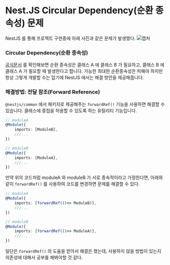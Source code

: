 # Nest.JS Circular Dependency(순환 종속성) 문제

NestJS 를 통해 프로젝트 구현중에 아래 사진과 같은 문제가 발생했다.
![캡처](https://user-images.githubusercontent.com/63203480/142796344-ef06d178-fd5d-4e74-9150-2153b038c780.PNG)

### Circular Dependency(순환 종속성)
[공식문서](https://docs.nestjs.com/fundamentals/circular-dependency) 를 확인해보면 순환 종속성은 클래스 A 에 클래스 B 가 필요하고, 클래스 B 에 클래스 A 가 필요할 때 발생한다고 합니다.
가능한 최대한 순환종속성은 피해야 하지만 항상 그렇게 개발할 수는 없기에 NestJS 에서는 해결 방안을 제공해줍니다.

### 해결방법: 전달 참조(Forward Reference)
```@nestjs/common``` 에서 패키지로 제공해주는 ```forwardRef()``` 기능을 사용하면 해결할 수 있습니다.
클래스에 중첩을 허용할 수 있도록 하는 유틸리티 기능입니다.

```typescript
// moduleA
@Module({
    imports: [ModuleB],
    ///...
})

// moduleB
@Module({
    imports: [ModuleA],
    ///...
})
```

만약 위의 코드처럼 moduleA 와 moduleB 가 서로 종속적이라고 가정한다면, 
아래와 같이 ```forwardRef()``` 를 사용하여 코드를 변경하면 문제를 해결할 수 있다.

```typescript
// moduleA
@Module({
    imports: [forwardRef(()=> ModuleB)],
    ///...
})

// moduleB
@Module({
    imports: [forwardRef(()=> ModuleA)],
    ///...
})
```

일단은 ```forwardRef()``` 의 도움을 받아서 해결은 했는데, 사용하지 않을 방법이 있는지 의존성에 대해서 공부를 해봐야할 것 같다.